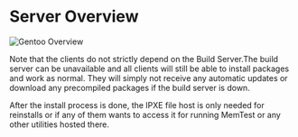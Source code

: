 # Server Overview

![Gentoo Overview](/media/td-guide/gentoo-server/gentoo_server_overview.png)

Note that the clients do not strictly depend on the Build Server.The build server can be unavailable and all clients will still be able to install packages and work as normal. They will simply not receive any automatic updates or download any precompiled packages if the build server is down.

After the install process is done, the IPXE file host is only needed for reinstalls or if any of them wants to access it for running MemTest or any other utilities hosted there.